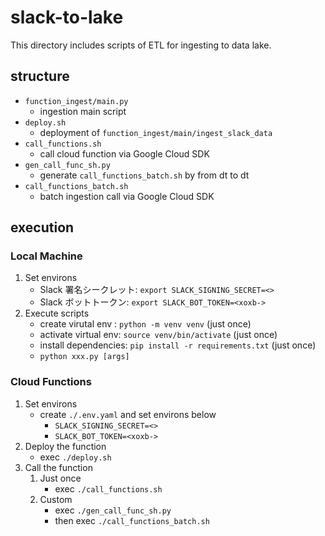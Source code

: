 # slack-to-lake

This directory includes scripts of ETL for ingesting to data lake.

## structure

- `function_ingest/main.py`
  - ingestion main script
- `deploy.sh`
  - deployment of `function_ingest/main/ingest_slack_data`
- `call_functions.sh`
  - call cloud function via Google Cloud SDK
- `gen_call_func_sh.py`
  - generate `call_functions_batch.sh` by from dt to dt
- `call_functions_batch.sh`
  - batch ingestion call via Google Cloud SDK

## execution

### Local Machine

1. Set environs
    - Slack 署名シークレット: `export SLACK_SIGNING_SECRET=<>`
    - Slack ボットトークン: `export SLACK_BOT_TOKEN=<xoxb->`
2. Execute scripts
    - create virutal env : `python -m venv venv` (just once)
    - activate virtual env: `source venv/bin/activate` (just once)
    - install dependencies: `pip install -r requirements.txt` (just once)
    - `python xxx.py [args]`


### Cloud Functions

1. Set environs
    - create `./.env.yaml` and set environs below
      - `SLACK_SIGNING_SECRET=<>`
      - `SLACK_BOT_TOKEN=<xoxb->`
2. Deploy the function
    - exec `./deploy.sh`
3. Call the function
   1. Just once
        - exec `./call_functions.sh`
   2. Custom
        - exec `./gen_call_func_sh.py`
        - then exec `./call_functions_batch.sh`
